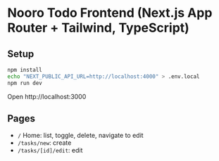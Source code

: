 # Nooro Todo Frontend (Next.js App Router + Tailwind, TypeScript)

## Setup
```bash
npm install
echo "NEXT_PUBLIC_API_URL=http://localhost:4000" > .env.local
npm run dev
```
Open http://localhost:3000

## Pages
- `/` Home: list, toggle, delete, navigate to edit
- `/tasks/new`: create
- `/tasks/[id]/edit`: edit
